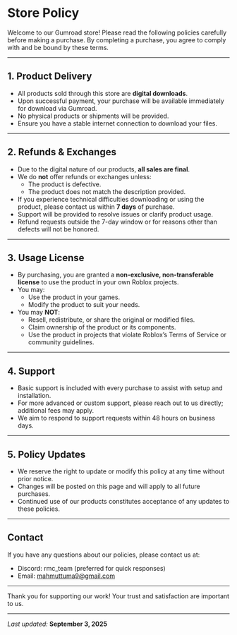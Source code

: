 # Store Policy

Welcome to our Gumroad store! Please read the following policies carefully before making a purchase. By completing a purchase, you agree to comply with and be bound by these terms.

---

## 1. Product Delivery

- All products sold through this store are **digital downloads**.
- Upon successful payment, your purchase will be available immediately for download via Gumroad.
- No physical products or shipments will be provided.
- Ensure you have a stable internet connection to download your files.

---

## 2. Refunds & Exchanges

- Due to the digital nature of our products, **all sales are final**.
- We do **not** offer refunds or exchanges unless:
  - The product is defective.
  - The product does not match the description provided.
- If you experience technical difficulties downloading or using the product, please contact us within **7 days** of purchase.
- Support will be provided to resolve issues or clarify product usage.
- Refund requests outside the 7-day window or for reasons other than defects will not be honored.

---

## 3. Usage License

- By purchasing, you are granted a **non-exclusive, non-transferable license** to use the product in your own Roblox projects.
- You may:
  - Use the product in your games.
  - Modify the product to suit your needs.
- You may **NOT**:
  - Resell, redistribute, or share the original or modified files.
  - Claim ownership of the product or its components.
  - Use the product in projects that violate Roblox’s Terms of Service or community guidelines.

---

## 4. Support

- Basic support is included with every purchase to assist with setup and installation.
- For more advanced or custom support, please reach out to us directly; additional fees may apply.
- We aim to respond to support requests within 48 hours on business days.

---

## 5. Policy Updates

- We reserve the right to update or modify this policy at any time without prior notice.
- Changes will be posted on this page and will apply to all future purchases.
- Continued use of our products constitutes acceptance of any updates to these policies.

---

## Contact

If you have any questions about our policies, please contact us at:

- Discord: rmc_team (preferred for quick responses)
- Email: mahmuttuma9@gmail.com

---

Thank you for supporting our work! Your trust and satisfaction are important to us.

---

*Last updated:* **September 3, 2025**

